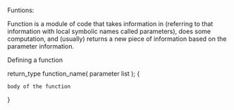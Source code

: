 Funtions:

Function is a module of code that takes information in (referring to that information with local symbolic names called parameters), does some computation, and (usually) returns a new piece of information based on the parameter information.

Defining a function

return_type function_name( parameter list );
{ 

    body of the function
    
}
